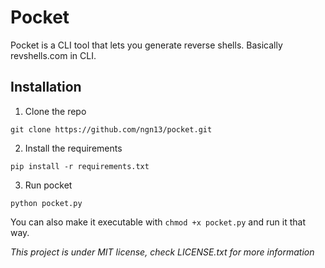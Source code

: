 
# Pocket
Pocket is a CLI tool that lets you generate reverse shells. Basically revshells.com in CLI.

## Installation
1. Clone the repo
```
git clone https://github.com/ngn13/pocket.git
```
2. Install the requirements
```
pip install -r requirements.txt
```
3. Run pocket
```
python pocket.py
```
You can also make it executable with `chmod +x pocket.py` and run it that way.

*This project is under MIT license, check LICENSE.txt for more information*